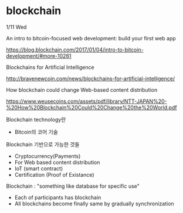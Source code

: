 # blockchain

1/11 Wed

An intro to bitcoin-focused web development: build your first web app 

 https://blog.blockchain.com/2017/01/04/intro-to-bitcoin-development/#more-10261

Blockchains for Artificial Intelligence 

 http://bravenewcoin.com/news/blockchains-for-artificial-intelligence/


How blockchain could change Web-based content distribution 

https://www.weusecoins.com/assets/pdf/library/NTT-JAPAN%20-%20How%20Blockchain%20Could%20Change%20the%20World.pdf

Blockchain technology란
- Bitcoin의 코어 기술

Blockchain 기반으로 가능한 것들
- Cryptocurrency(Payments)
- For Web based content distribution
- IoT (smart contract)
- Certification (Proof of Existance)

Blockchain : "something like database for specific use" 
- Each of participants has blockchain
- All blockchains become finally same by gradually synchronization

